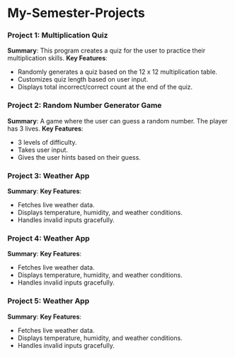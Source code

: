 # My-Semester-Projects

### Project 1: Multiplication Quiz  
**Summary**: This program creates a quiz for the user to practice their multiplication skills.
**Key Features**: 
- Randomly generates a quiz based on the 12 x 12 multiplication table. 
- Customizes quiz length based on user input. 
- Displays total incorrect/correct count at the end of the quiz.  

### Project 2: Random Number Generator Game
**Summary**: A game where the user can guess a random number. The player has 3 lives. 
**Key Features**: 
- 3 levels of difficulty.
- Takes user input. 
- Gives the user hints based on their guess.  

### Project 3: Weather App 
**Summary**: 
**Key Features**: 
- Fetches live weather data.
- Displays temperature, humidity, and weather conditions. 
- Handles invalid inputs gracefully.  

### Project 4: Weather App 
**Summary**: 
**Key Features**: 
- Fetches live weather data.
- Displays temperature, humidity, and weather conditions. 
- Handles invalid inputs gracefully.  

### Project 5: Weather App 
**Summary**: 
**Key Features**: 
- Fetches live weather data.
- Displays temperature, humidity, and weather conditions. 
- Handles invalid inputs gracefully.  
